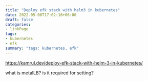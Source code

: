 ```yaml
---
title: "Deploy efk stack with helm3 in kubernetes"
date: 2022-05-06T17:02:16+08:00
draft: false
categories:
- linkPage
tags:
- kubernetes
- efk
summary: "tags: kubernetes, efk"
---
```


https://kamrul.dev/deploy-efk-stack-with-helm-3-in-kubernetes/

what is metalLB? is it required for setting?
